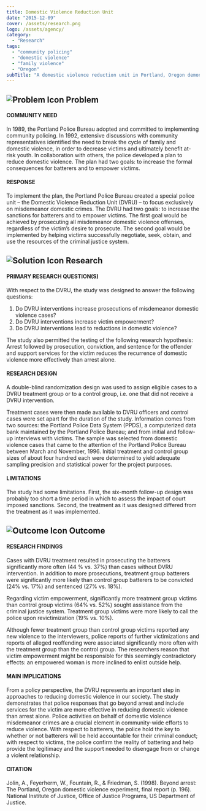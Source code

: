 ```yaml
---
title: Domestic Violence Reduction Unit
date: "2015-12-09"
cover: /assets/research.png
logo: /assets/agency/
category:
  - "Research"
tags:
  - "community policing"
  - "domestic violence"
  - "family violence"
  - "Oregon"
subTitle: "A domestic violence reduction unit in Portland, Oregon demonstrates that police responses that go beyond arrest and include victim services are more effective than arrests alone."
---
```


## ![Problem Icon](https://github.com/google/material-design-icons/raw/master/alert/1x_web/ic_error_outline_black_48dp.png "Problem") Problem

#### COMMUNITY NEED

In 1989, the Portland Police Bureau adopted and committed to implementing community policing. In 1992, extensive discussions with community representatives identified the need to break the cycle of family and domestic violence, in order to decrease victims and ultimately benefit at-risk youth. In collaboration with others, the police developed a plan to reduce domestic violence. The plan had two goals: to increase the formal consequences for batterers and to empower victims.

#### RESPONSE

To implement the plan, the Portland Police Bureau created a special police unit – the Domestic Violence Reduction Unit (DVRU) – to focus exclusively on misdemeanor domestic crimes. The DVRU had two goals: to increase the sanctions for batterers and to empower victims. The first goal would be achieved by prosecuting all misdemeanor domestic violence offenses, regardless of the victim’s desire to prosecute. The second goal would be implemented by helping victims successfully negotiate, seek, obtain, and use the resources of the criminal justice system.

## ![Solution Icon](https://github.com/google/material-design-icons/raw/master/action/1x_web/ic_lightbulb_outline_black_48dp.png "Solution") Research

#### PRIMARY RESEARCH QUESTION(S)

With respect to the DVRU, the study was designed to answer the following questions:

1. Do DVRU interventions increase prosecutions of misdemeanor domestic violence cases?
2. Do DVRU interventions increase victim empowerment?
3. Do DVRU interventions lead to reductions in domestic violence?

The study also permitted the testing of the following research hypothesis: Arrest followed by prosecution, conviction, and sentence for the offender and support services for the victim reduces the recurrence of domestic violence more effectively than arrest alone.

#### RESEARCH DESIGN

A double-blind randomization design was used to assign eligible cases to a DVRU treatment group or to a control group, i.e. one that did not receive a DVRU intervention.

Treatment cases were then made available to DVRU officers and control cases were set apart for the duration of the study. Information comes from two sources: the Portland Police Data System (PPDS), a computerized data bank maintained by the Portland Police Bureau; and from initial and follow-up interviews with victims. The sample was selected from domestic violence cases that came to the attention of the Portland Police Bureau between March and November, 1996. Initial treatment and control group sizes of about four hundred each were determined to yield adequate sampling precision and statistical power for the project purposes.

#### LIMITATIONS

The study had some limitations. First, the six-month follow-up design was probably too short a time period in which to assess the impact of court imposed sanctions. Second, the treatment as it was designed differed from the treatment as it was implemented.

## ![Outcome Icon](https://github.com/google/material-design-icons/raw/master/action/1x_web/ic_view_list_black_48dp.png "Outcome") Outcome

#### RESEARCH FINDINGS

Cases with DVRU treatment resulted in prosecuting the batterers significantly more often (44 % vs. 37%) than cases without DVRU intervention. In addition to more prosecutions, treatment group batterers were significantly more likely than control group batterers to be convicted (24% vs. 17%) and sentenced (27% vs. 18%).

Regarding victim empowerment, significantly more treatment group victims than control group victims (64% vs. 52%) sought assistance from the criminal justice system. Treatment group victims were more likely to call the police upon revictimization (19% vs. 10%).

Although fewer treatment group than control group victims reported any new violence to the interviewers, police reports of further victimizations and reports of alleged reoffending were associated significantly more often with the treatment group than the control group. The researchers reason that victim empowerment might be responsible for this seemingly contradictory effects: an empowered woman is more inclined to enlist outside help.

#### MAIN IMPLICATIONS

From a policy perspective, the DVRU represents an important step in approaches to reducing domestic violence in our society. The study demonstrates that police responses that go beyond arrest and include services for the victim are more effective in reducing domestic violence than arrest alone. Police activities on behalf of domestic violence misdemeanor crimes are a crucial element in community-wide efforts to reduce violence. With respect to batterers, the police hold the key to whether or not batterers will be held accountable for their criminal conduct; with respect to victims, the police confirm the reality of battering and help provide the legitimacy and the support needed to disengage from or change a violent relationship.

#### CITATION

Jolin, A., Feyerherm, W., Fountain, R., & Friedman, S. (1998). Beyond arrest: The Portland, Oregon domestic violence experiment, final report (p. 196). National Institute of Justice, Office of Justice Programs, US Department of Justice.
